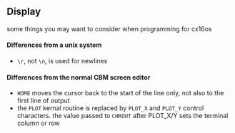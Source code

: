 ## Display

some things you may want to consider when programming for cx16os

#### Differences from a unix system

- `\r`, not `\n`, is used for newlines

#### Differences from the normal CBM screen editor

- `HOME` moves the cursor back to the start of the line only, not also to the first line of output
- the `PLOT` kernal routine is replaced by `PLOT_X` and `PLOT_Y` control characters. the value passed to `CHROUT` after PLOT_X/Y sets the terminal column or row

